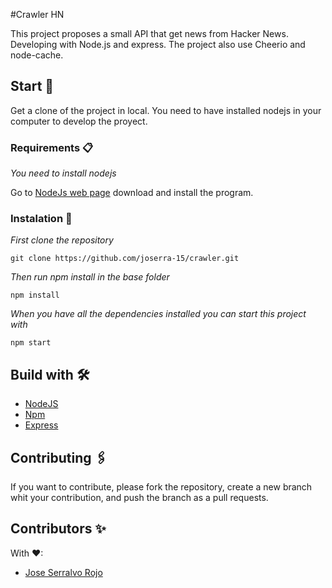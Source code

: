 #Crawler HN

This project proposes a small API that get news from Hacker News.
Developing with Node.js and express. The project also use Cheerio and node-cache.

## Start 🚀

Get a clone of the project in local. You need to have installed nodejs in your computer to develop the proyect.

### Requirements 📋

_You need to install nodejs_

Go to [NodeJs web page](https://nodejs.org/es/) download and install the
program.

### Instalation 🔧

_First clone the repository_

```
git clone https://github.com/joserra-15/crawler.git
```

_Then run npm install in the base folder_

```
npm install
```

_When you have all the dependencies installed you can start this project with_

```
npm start
```

## Build with 🛠️

- [NodeJS](https://nodejs.org/es/)
- [Npm](https://www.npmjs.com/)
- [Express](https://expressjs.com/)

## Contributing 🖇️

If you want to contribute, please fork the repository, create a new branch whit
your contribution, and push the branch as a pull requests.


## Contributors ✨


With ❤:
- [Jose Serralvo Rojo](https://github.com/joserra-15)

